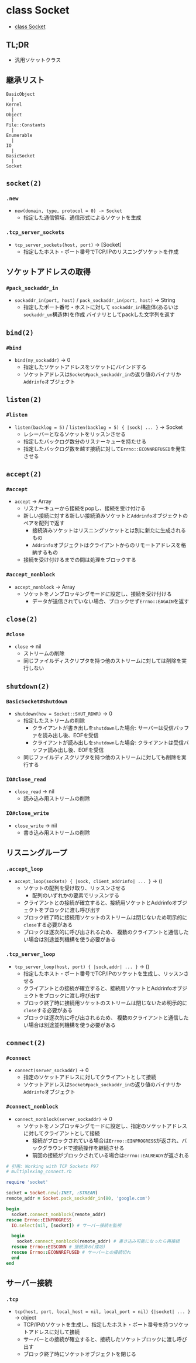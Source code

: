 # class Socket
- [class Socket](https://docs.ruby-lang.org/ja/2.7.0/class/Socket.html)

## TL;DR
- 汎用ソケットクラス

## 継承リスト
```
BasicObject
  |
Kernel
  |
Object
  |
File::Constants
  |
Enumerable
  |
IO
  |
BasicSocket
  |
Socket
```

## `socket(2)`
### `.new`
- `new(domain, type, protocol = 0) -> Socket`
  - 指定した通信領域、通信形式によるソケットを生成

### `.tcp_server_sockets`
- `tcp_server_sockets(host, port)` -> [Socket]
  - 指定したホスト・ポート番号でTCP/IPのリスニングソケットを作成

## ソケットアドレスの取得
### `#pack_sockaddr_in`
- `sockaddr_in(port, host)` / `pack_sockaddr_in(port, host)` -> String
  - 指定したポート番号・ホストに対して
    `sockaddr_in`構造体(あるいは`sockaddr_un`構造体)を作成
    バイナリとしてpackした文字列を返す

## `bind(2)`
### `#bind`
- `bind(my_sockaddr)` -> 0
  - 指定したソケットアドレスをソケットにバインドする
  - ソケットアドレスは`Socket#pack_sockaddr_in`の返り値のバイナリか`Addrinfo`オブジェクト

## `listen(2)`
### `#listen`
- `listen(backlog = 5)` / `listen(backlog = 5) { |sock| ... }` -> Socket
  - レシーバーとなるソケットをリッスンさせる
  - 指定したバックログ数分のリスナーキューを持たせる
  - 指定したバックログ数を越す接続に対して`Errno::ECONNREFUSED`を発生させる

## `accept(2)`
### `#accept`
- `accept` -> Array
  - リスナーキューから接続をpopし、接続を受け付ける
  - 新しい接続に対する新しい接続済みソケットと`Addrinfo`オブジェクトのペアを配列で返す
    - 接続済みソケットはリスニングソケットとは別に新たに生成されるもの
    - `Addrinfo`オブジェクトはクライアントからのリモートアドレスを格納するもの
  - 接続を受け付けるまでの間は処理をブロックする

### `#accept_nonblock`
- `accept_nonblock` -> Array
  - ソケットをノンブロッキングモードに設定し、接続を受け付ける
    - データが送信されていない場合、ブロックせず`Errno::EAGAIN`を返す

## `close(2)`
### `#close`
- `close` -> nil
  - ストリームの削除
  - 同じファイルディスクリプタを持つ他のストリームに対しては削除を実行しない

## `shutdown(2)`
### `BasicSocket#shutdown`
- `shutdown(how = Socket::SHUT_RDWR)` -> 0
  - 指定したストリームの削除
    - クライアントが書き出しを`shutdown`した場合: サーバーは受信バッファを読み出し後、EOFを受信
    - クライアントが読み出しを`shutdown`した場合: クライアントは受信バッファ読み出し後、EOFを受信
  - 同じファイルディスクリプタを持つ他のストリームに対しても削除を実行する

### `IO#close_read`
- `close_read` -> nil
  - 読み込み用ストリームの削除

### `IO#close_write`
- `close_write` -> nil
  - 書き込み用ストリームの削除

## リスニングループ
### `.accept_loop`
- `accept_loop(sockets) { |sock, client_addrinfo| ... }` -> ()
  - ソケットの配列を受け取り、リッスンさせる
    - 配列のいずれかの要素でリッスンする
  - クライアントとの接続が確立すると、接続用ソケットとAddrinfoオブジェクトをブロックに渡し呼び出す
  - ブロック終了時に接続用ソケットのストリームは閉じないため明示的に`close`する必要がある
  - ブロックは逐次的に呼び出されるため、
    複数のクライアントと通信したい場合は別途並列機構を使う必要がある

### `.tcp_server_loop`
- `tcp_server_loop(host, port) { |sock,addr| ... }` -> ()
  - 指定したホスト・ポート番号でTCP/IPのソケットを生成し、リッスンさせる
  - クライアントとの接続が確立すると、接続用ソケットとAddrinfoオブジェクトをブロックに渡し呼び出す
  - ブロック終了時に接続用ソケットのストリームは閉じないため明示的に`close`する必要がある
  - ブロックは逐次的に呼び出されるため、
    複数のクライアントと通信したい場合は別途並列機構を使う必要がある

## `connect(2)`
### `#connect`
- `connect(server_sockaddr)` -> 0
  - 指定のソケットアドレスに対してクライアントとして接続
  - ソケットアドレスは`Socket#pack_sockaddr_in`の返り値のバイナリか`Addrinfo`オブジェクト

### `#connect_nonblock`
- `connect_nonblock(server_sockaddr)` -> 0
  - ソケットをノンブロッキングモードに設定し、指定のソケットアドレスに対してクライアントとして接続
    - 接続がブロックされている場合は`Errno::EINPROGRESS`が返され、バックグラウンドで接続操作を継続させる
    - 前回の接続がブロックされている場合は`Errno::EALREADY`が返される
```ruby
# 引用: Working with TCP Sockets P97
# multiplexing_connect.rb

require 'socket'

socket = Socket.new(:INET, :STREAM)
remote_addr = Socket.pack_sockaddr_in(80, 'google.com')

begin
  socket.connect_nonblock(remote_addr)
rescue Errno::EINPROGRESS
  IO.select(nil, [socket]) # サーバー接続を監視

  begin
    socket.connect_nonblock(remote_addr) # 書き込み可能になったら再接続
  rescue Errno::EISCONN # 接続済み(成功)
  rescue Errno::ECONNREFUSED # サーバーとの接続切れ
  end
end
```

## サーバー接続
### `.tcp`
- `tcp(host, port, local_host = nil, local_port = nil) {|socket| ... }` -> object
  - TCP/IPのソケットを生成し、指定したホスト・ポート番号を持つソケットアドレスに対して接続
  - サーバーとの接続が確立すると、接続したソケットブロックに渡し呼び出す
  - ブロック終了時にソケットオブジェクトを閉じる

